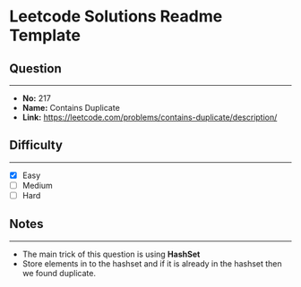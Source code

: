 # Leetcode Solutions Readme Template
## **Question**
***
* **No:** 217
* **Name:** Contains Duplicate
* **Link:** https://leetcode.com/problems/contains-duplicate/description/

## **Difficulty**
***
- [x] Easy
- [ ] Medium
- [ ] Hard
## **Notes**
***
- The main trick of this question is using **HashSet**
- Store elements in to the hashset and if it is already in the hashset then we found duplicate.